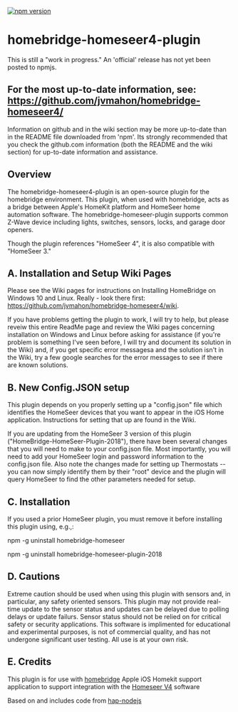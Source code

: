[![npm version](https://badge.fury.io/js/homebridge-homeseer4-plugin.svg)](https://badge.fury.io/js/homebridge-homeseer-plugin-2018)

# homebridge-homeseer4-plugin

This is still a "work in progress."  An 'official' release has not yet been posted to npmjs.

## For the most up-to-date information, see: https://github.com/jvmahon/homebridge-homeseer4/

Information on github and in the wiki section may be more up-to-date than in the README file downloaded from 'npm'. Its strongly recommended that you check the github.com information (both the README and the wiki section) for up-to-date information and assistance.

## Overview

The homebridge-homeseer4-plugin is an open-source plugin for the homebridge environment. This plugin, when used with homebridge, acts as a bridge between Apple's HomeKit platform and HomeSeer home automation software. The homebridge-homeseer-plugin supports common Z-Wave device including lights, switches, sensors, locks, and garage door openers. 

Though the plugin references "HomeSeer 4", it is also compatible with "HomeSeer 3."

## A. Installation and Setup Wiki Pages 
Please see the Wiki pages for instructions on Installing HomeBridge on Windows 10 and Linux. Really - look there first: https://github.com/jvmahon/homebridge-homeseer4/wiki.

If you have problems getting the plugin to work, I will try to help, but please reveiw this entire ReadMe page and review the Wiki pages concerning installation on Windows and Linux before asking for assistance (if you're problem is something I've seen before, I will try and document its solution in the Wiki) and, if you get specific error messagesa and the solution isn't in the Wiki, try a few google searches for the error messages to see if there are known solutions.

## B. New Config.JSON setup
This plugin depends on you properly setting up a "config.json" file which identifies the HomeSeer devices that you want to appear in the iOS Home application. Instructions for setting that up are found in the Wiki.

If you are updating from the HomeSeer 3 version of this plugin ("HomeBridge-HomeSeer-Plugin-2018"), there have been several changes that you will need to make to your config.json file. Most importantly, you will need to add your HomeSeer login and password information to the config.json file. Also note the changes made for setting up Thermostats -- you can now simply identify them by their "root" device and the plugin will query HomeSeer to find the other parameters needed for setup.

##  C. Installation

If you used a prior HomeSeer plugin, you must remove it before installing this plugin using, e.g.,:

  npm -g uninstall homebridge-homeseer
  
  npm -g uninstall homebridge-homeseer-plugin-2018
  
 
## D. Cautions
Extreme caution should be used when using this plugin with sensors and, in particular, any safety oriented sensors. This plugin may not provide real-time update to the sensor status and updates can be delayed due to polling delays or update failurs. Sensor status should not be relied on for critical safety or security applications. This software is implimented for educational and experimental purposes,  is not of commercial quality, and has not undergone significant user testing. All use is at your own risk.

## E. Credits
This plugin is for use with [homebridge](https://github.com/nfarina/homebridge) Apple iOS Homekit support application to support integration with the [Homeseer V4](http://www.homeseer.com/home-control-software.html) software

Based on and includes code from [hap-nodejs](https://github.com/KhaosT/HAP-NodeJS)
